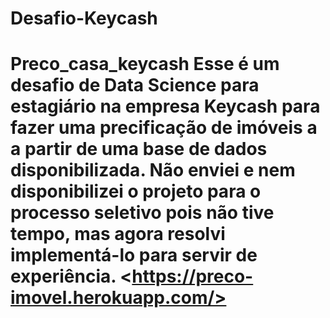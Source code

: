 # Desafio-Keycash
# Preco_casa_keycash Esse é um desafio de Data Science para estagiário na empresa Keycash para fazer uma precificação de imóveis a a partir de uma base de dados disponibilizada. Não enviei e nem disponibilizei o projeto para o processo seletivo pois não tive tempo, mas agora resolvi implementá-lo para servir de experiência. &lt;https://preco-imovel.herokuapp.com/>
